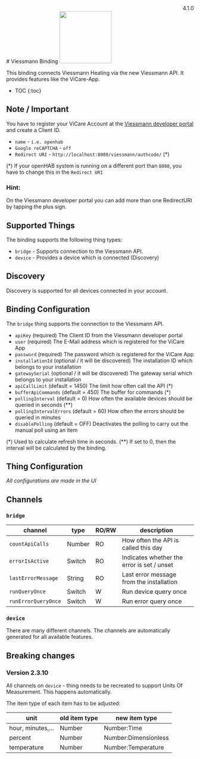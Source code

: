 <div style="text-align: right">4.1.0</div>
# Viessmann Binding

<img src="org.smarthomej.binding.viessmann/doc/viessmann_wordmark_rgb_1_vitorange.png" width="140"/>

This binding connects Viessmann Heating via the new Viessmann API.
It provides features like the ViCare-App.

* TOC
{:toc}
## Note / Important

You have to register your ViCare Account at the [Viessmann developer portal](https://developer.viessmann.com/) and create a Client ID.

* `name` - `i.e. openhab`
* `Google reCAPTCHA` - `off`
* `Redirect URI` - `http://localhost:8080/viessmann/authcode/` (*)

(*) If your openHAB system is running on a different port than `8080`, you have to change this in the `Redirect URI`

### Hint: 

On the Viessmann developer portal you can add more than one RedirectURI by tapping the plus sign.

## Supported Things

The binding supports the following thing types:

* `bridge` - Supports connection to the Viessmann API.
* `device` - Provides a device which is connected (Discovery)

## Discovery

Discovery is supported for all devices connected in your account.

## Binding Configuration

The `bridge` thing supports the connection to the Viessmann API.

* `apiKey` (required) The Client ID from the Viessmann developer portal 
* `user` (required) The E-Mail address which is registered for the ViCare App
* `password` (required) The password which is registered for the ViCare App
* `installationId` (optional / it will be discovered) The installation ID which belongs to your installation 
* `gatewaySerial` (optional / it will be discovered) The gateway serial which belongs to your installation
* `apiCallLimit` (default = 1450) The limit how often call the API (*) 
* `bufferApiCommands` (default = 450) The buffer for commands (*)
* `pollingInterval` (default = 0) How often the available devices should be queried in seconds (**) 
* `pollingIntervalErrors` (default = 60) How often the errors should be queried in minutes 
* `disablePolling` (default = OFF) Deactivates the polling to carry out the manual poll using an item


(*) Used to calculate refresh time in seconds.
(**) If set to 0, then the interval will be calculated by the binding.

## Thing Configuration

_All configurations are made in the UI_

## Channels

### `bridge`

| channel             | type   | RO/RW | description                                |
|---------------------|--------|-------|--------------------------------------------|
| `countApiCalls`     | Number | RO    | How often the API is called this day       |
| `errorIsActive`     | Switch | RO    | Indicates whether the error is set / unset |
| `lastErrorMessage`  | String | RO    | Last error message from the installation   |
| `runQueryOnce`      | Switch | W     | Run device query once                      |
| `runErrorQueryOnce` | Switch | W     | Run error query once                       |


### `device`

There are many different channels.
The channels are automatically generated for all available features.

## Breaking changes

### Version 2.3.10

All channels on `device` - thing needs to be recreated to support Units Of Measurement.
This happens automatically.

The item type of each item has to be adjusted:

| unit              | old item type | new item type         |
|-------------------|---------------|-----------------------|
| hour, minutes,... | Number        | Number:Time           |
| percent           | Number        | Number:Dimensionless  |
| temperature       | Number        | Number:Temperature    |
